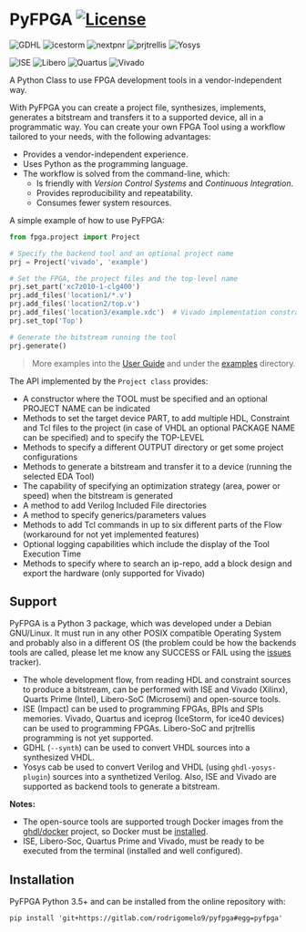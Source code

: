 # PyFPGA [![License](https://img.shields.io/badge/License-GPL--3.0-darkgreen)](LICENSE)

![GDHL](https://img.shields.io/badge/GHDL-last-brightgreen.svg)
![icestorm](https://img.shields.io/badge/icestorm-last-brightgreen.svg)
![nextpnr](https://img.shields.io/badge/nextpnr-last-brightgreen.svg)
![prjtrellis](https://img.shields.io/badge/prjtrellis-last-brightgreen.svg)
![Yosys](https://img.shields.io/badge/Yosys-last-brightgreen.svg)

![ISE](https://img.shields.io/badge/ISE-14.7-blue.svg)
![Libero](https://img.shields.io/badge/Libero--Soc-12.2-blue.svg)
![Quartus](https://img.shields.io/badge/Quartus--Prime-19.1-blue.svg)
![Vivado](https://img.shields.io/badge/Vivado-2019.2-blue.svg)

A Python Class to use FPGA development tools in a vendor-independent way.

With PyFPGA you can create a project file, synthesizes, implements, generates a bitstream and
transfers it to a supported device, all in a programmatic way. You can create your own FPGA Tool
using a workflow tailored to your needs, with the following advantages:

* Provides a vendor-independent experience.
* Uses Python as the programming language.
* The workflow is solved from the command-line, which:
    - Is friendly with *Version Control Systems* and *Continuous Integration*.
    - Provides reproducibility and repeatability.
    - Consumes fewer system resources.

A simple example of how to use PyFPGA:

```py
from fpga.project import Project

# Specify the backend tool and an optional project name
prj = Project('vivado', 'example')

# Set the FPGA, the project files and the top-level name
prj.set_part('xc7z010-1-clg400')
prj.add_files('location1/*.v')
prj.add_files('location2/top.v')
prj.add_files('location3/example.xdc')  # Vivado implementation constraints
prj.set_top('Top')

# Generate the bitstream running the tool
prj.generate()
```

> More examples into the [User Guide](doc/user_guide.md) and under the [examples](examples)
> directory.

The API implemented by the `Project class` provides:
* A constructor where the TOOL must be specified and an optional PROJECT NAME can be indicated
* Methods to set the target device PART, to add multiple HDL, Constraint and Tcl files to the
  project (in case of VHDL an optional PACKAGE NAME can be specified) and to specify the TOP-LEVEL
* Methods to specify a different OUTPUT directory or get some project configurations
* Methods to generate a bitstream and transfer it to a device (running the selected EDA Tool)
* The capability of specifying an optimization strategy (area, power or speed) when the bitstream
  is generated
* A method to add Verilog Included File directories
* A method to specify generics/parameters values
* Methods to add Tcl commands in up to six different parts of the Flow (workaround for not yet
  implemented features)
* Optional logging capabilities which include the display of the Tool Execution Time
* Methods to specify where to search an ip-repo, add a block design and export the hardware
  (only supported for Vivado)

## Support

PyFPGA is a Python 3 package, which was developed under a Debian GNU/Linux.
It must run in any other POSIX compatible Operating System and probably also in a different OS
(the problem could be how the backends tools are called, please let me know any SUCCESS or FAIL
using the [issues](https://gitlab.com/rodrigomelo9/pyfpga/issues) tracker).

* The whole development flow, from reading HDL and constraint sources to produce a bitstream, can
be performed with ISE and Vivado (Xilinx), Quarts Prime (Intel), Libero-SoC (Microsemi) and
open-source tools.
* ISE (Impact) can be used to programming FPGAs, BPIs and SPIs memories. Vivado, Quartus and
iceprog (IceStorm, for ice40 devices) can be used to programming FPGAs. Libero-SoC and
prjtrellis programming is not yet supported.
* GDHL (`--synth`) can be used to convert VHDL sources into a synthesized VHDL.
* Yosys cab be used to convert Verilog and VHDL (using `ghdl-yosys-plugin`) sources into a
synthetized Verilog. Also, ISE and Vivado are supported as backend tools to generate a bitstream.

**Notes:**
* The open-source tools are supported trough Docker images from the
[ghdl/docker](https://github.com/ghdl/docker) project, so Docker must be
[installed](https://docs.docker.com/install).
* ISE, Libero-Soc, Quartus Prime and Vivado, must be ready to be executed from the terminal
(installed and well configured).

## Installation

PyFPGA Python 3.5+ and can be installed from the online repository with:

```
pip install 'git+https://gitlab.com/rodrigomelo9/pyfpga#egg=pyfpga'
```
